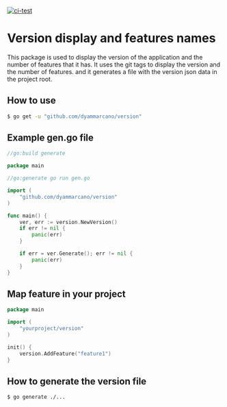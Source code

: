 [![ci-test](https://github.com/dyammarcano/version/actions/workflows/ci.yml/badge.svg)](https://github.com/dyammarcano/version/actions/workflows/ci.yml)

# Version display and features names

This package is used to display the version of the application and the number of features that it has. It uses the git tags to display the version and the number of features. and it generates a file with the version json data in the project root.

## How to use

```bash
$ go get -u "github.com/dyammarcano/version"
```
## Example gen.go file

```go
//go:build generate

package main

//go:generate go run gen.go

import (
	"github.com/dyammarcano/version"
)

func main() {
	ver, err := version.NewVersion()
	if err != nil {
		panic(err)
	}

	if err = ver.Generate(); err != nil {
		panic(err)
	}
}

```

## Map feature in your project

```go
package main

import (
    "yourproject/version"
)

init() {
    version.AddFeature("feature1")
}
```

## How to generate the version file

```bash
$ go generate ./...
```